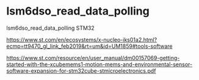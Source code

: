 # lsm6dso_read_data_polling
lsm6dso_read_data_polling STM32

https://www.st.com/en/ecosystems/x-nucleo-iks01a2.html?ecmp=tt9470_gl_link_feb2019&rt=um&id=UM1859#tools-software

https://www.st.com/resource/en/user_manual/dm00157069-getting-started-with-the-xcubemems1-motion-mems-and-environmental-sensor-software-expansion-for-stm32cube-stmicroelectronics.pdf

